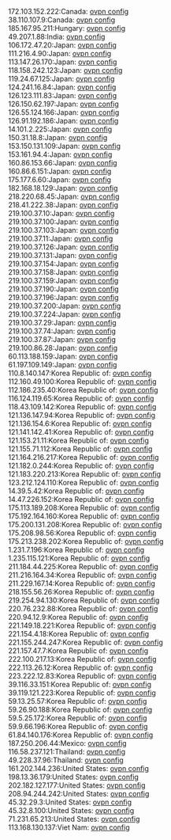 172.103.152.222:Canada: [ovpn config](vpn/172_103_152_222.ovpn)  
38.110.107.9:Canada: [ovpn config](vpn/38_110_107_9.ovpn)  
185.167.95.211:Hungary: [ovpn config](vpn/185_167_95_211.ovpn)  
49.207.1.88:India: [ovpn config](vpn/49_207_1_88.ovpn)  
106.172.47.20:Japan: [ovpn config](vpn/106_172_47_20.ovpn)  
111.216.4.90:Japan: [ovpn config](vpn/111_216_4_90.ovpn)  
113.147.26.170:Japan: [ovpn config](vpn/113_147_26_170.ovpn)  
118.158.242.123:Japan: [ovpn config](vpn/118_158_242_123.ovpn)  
119.24.67.125:Japan: [ovpn config](vpn/119_24_67_125.ovpn)  
124.241.16.84:Japan: [ovpn config](vpn/124_241_16_84.ovpn)  
126.123.111.83:Japan: [ovpn config](vpn/126_123_111_83.ovpn)  
126.150.62.197:Japan: [ovpn config](vpn/126_150_62_197.ovpn)  
126.55.124.166:Japan: [ovpn config](vpn/126_55_124_166.ovpn)  
126.91.192.186:Japan: [ovpn config](vpn/126_91_192_186.ovpn)  
14.101.2.225:Japan: [ovpn config](vpn/14_101_2_225.ovpn)  
150.31.18.8:Japan: [ovpn config](vpn/150_31_18_8.ovpn)  
153.150.131.109:Japan: [ovpn config](vpn/153_150_131_109.ovpn)  
153.161.94.4:Japan: [ovpn config](vpn/153_161_94_4.ovpn)  
160.86.153.66:Japan: [ovpn config](vpn/160_86_153_66.ovpn)  
160.86.6.151:Japan: [ovpn config](vpn/160_86_6_151.ovpn)  
175.177.6.60:Japan: [ovpn config](vpn/175_177_6_60.ovpn)  
182.168.18.129:Japan: [ovpn config](vpn/182_168_18_129.ovpn)  
218.220.68.45:Japan: [ovpn config](vpn/218_220_68_45.ovpn)  
218.41.222.38:Japan: [ovpn config](vpn/218_41_222_38.ovpn)  
219.100.37.10:Japan: [ovpn config](vpn/219_100_37_10.ovpn)  
219.100.37.100:Japan: [ovpn config](vpn/219_100_37_100.ovpn)  
219.100.37.103:Japan: [ovpn config](vpn/219_100_37_103.ovpn)  
219.100.37.11:Japan: [ovpn config](vpn/219_100_37_11.ovpn)  
219.100.37.126:Japan: [ovpn config](vpn/219_100_37_126.ovpn)  
219.100.37.131:Japan: [ovpn config](vpn/219_100_37_131.ovpn)  
219.100.37.154:Japan: [ovpn config](vpn/219_100_37_154.ovpn)  
219.100.37.158:Japan: [ovpn config](vpn/219_100_37_158.ovpn)  
219.100.37.159:Japan: [ovpn config](vpn/219_100_37_159.ovpn)  
219.100.37.190:Japan: [ovpn config](vpn/219_100_37_190.ovpn)  
219.100.37.196:Japan: [ovpn config](vpn/219_100_37_196.ovpn)  
219.100.37.200:Japan: [ovpn config](vpn/219_100_37_200.ovpn)  
219.100.37.224:Japan: [ovpn config](vpn/219_100_37_224.ovpn)  
219.100.37.29:Japan: [ovpn config](vpn/219_100_37_29.ovpn)  
219.100.37.74:Japan: [ovpn config](vpn/219_100_37_74.ovpn)  
219.100.37.87:Japan: [ovpn config](vpn/219_100_37_87.ovpn)  
219.100.86.28:Japan: [ovpn config](vpn/219_100_86_28.ovpn)  
60.113.188.159:Japan: [ovpn config](vpn/60_113_188_159.ovpn)  
61.197.109.149:Japan: [ovpn config](vpn/61_197_109_149.ovpn)  
110.8.140.147:Korea Republic of: [ovpn config](vpn/110_8_140_147.ovpn)  
112.160.49.100:Korea Republic of: [ovpn config](vpn/112_160_49_100.ovpn)  
112.186.235.40:Korea Republic of: [ovpn config](vpn/112_186_235_40.ovpn)  
116.124.119.65:Korea Republic of: [ovpn config](vpn/116_124_119_65.ovpn)  
118.43.109.142:Korea Republic of: [ovpn config](vpn/118_43_109_142.ovpn)  
121.136.147.94:Korea Republic of: [ovpn config](vpn/121_136_147_94.ovpn)  
121.136.154.6:Korea Republic of: [ovpn config](vpn/121_136_154_6.ovpn)  
121.141.142.41:Korea Republic of: [ovpn config](vpn/121_141_142_41.ovpn)  
121.153.21.11:Korea Republic of: [ovpn config](vpn/121_153_21_11.ovpn)  
121.155.71.112:Korea Republic of: [ovpn config](vpn/121_155_71_112.ovpn)  
121.164.216.217:Korea Republic of: [ovpn config](vpn/121_164_216_217.ovpn)  
121.182.0.244:Korea Republic of: [ovpn config](vpn/121_182_0_244.ovpn)  
121.183.220.213:Korea Republic of: [ovpn config](vpn/121_183_220_213.ovpn)  
123.212.124.110:Korea Republic of: [ovpn config](vpn/123_212_124_110.ovpn)  
14.39.5.42:Korea Republic of: [ovpn config](vpn/14_39_5_42.ovpn)  
14.47.226.152:Korea Republic of: [ovpn config](vpn/14_47_226_152.ovpn)  
175.113.189.208:Korea Republic of: [ovpn config](vpn/175_113_189_208.ovpn)  
175.192.164.160:Korea Republic of: [ovpn config](vpn/175_192_164_160.ovpn)  
175.200.131.208:Korea Republic of: [ovpn config](vpn/175_200_131_208.ovpn)  
175.208.98.56:Korea Republic of: [ovpn config](vpn/175_208_98_56.ovpn)  
175.213.238.202:Korea Republic of: [ovpn config](vpn/175_213_238_202.ovpn)  
1.231.7.196:Korea Republic of: [ovpn config](vpn/1_231_7_196.ovpn)  
1.235.115.121:Korea Republic of: [ovpn config](vpn/1_235_115_121.ovpn)  
211.184.44.225:Korea Republic of: [ovpn config](vpn/211_184_44_225.ovpn)  
211.216.164.34:Korea Republic of: [ovpn config](vpn/211_216_164_34.ovpn)  
211.229.167.14:Korea Republic of: [ovpn config](vpn/211_229_167_14.ovpn)  
218.155.56.26:Korea Republic of: [ovpn config](vpn/218_155_56_26.ovpn)  
219.254.94.130:Korea Republic of: [ovpn config](vpn/219_254_94_130.ovpn)  
220.76.232.88:Korea Republic of: [ovpn config](vpn/220_76_232_88.ovpn)  
220.94.12.9:Korea Republic of: [ovpn config](vpn/220_94_12_9.ovpn)  
221.149.18.221:Korea Republic of: [ovpn config](vpn/221_149_18_221.ovpn)  
221.154.4.18:Korea Republic of: [ovpn config](vpn/221_154_4_18.ovpn)  
221.155.244.247:Korea Republic of: [ovpn config](vpn/221_155_244_247.ovpn)  
221.157.47.7:Korea Republic of: [ovpn config](vpn/221_157_47_7.ovpn)  
222.100.217.13:Korea Republic of: [ovpn config](vpn/222_100_217_13.ovpn)  
222.113.26.12:Korea Republic of: [ovpn config](vpn/222_113_26_12.ovpn)  
223.222.12.83:Korea Republic of: [ovpn config](vpn/223_222_12_83.ovpn)  
39.116.33.151:Korea Republic of: [ovpn config](vpn/39_116_33_151.ovpn)  
39.119.121.223:Korea Republic of: [ovpn config](vpn/39_119_121_223.ovpn)  
59.13.25.57:Korea Republic of: [ovpn config](vpn/59_13_25_57.ovpn)  
59.26.90.188:Korea Republic of: [ovpn config](vpn/59_26_90_188.ovpn)  
59.5.25.172:Korea Republic of: [ovpn config](vpn/59_5_25_172.ovpn)  
59.9.66.196:Korea Republic of: [ovpn config](vpn/59_9_66_196.ovpn)  
61.84.140.176:Korea Republic of: [ovpn config](vpn/61_84_140_176.ovpn)  
187.250.206.44:Mexico: [ovpn config](vpn/187_250_206_44.ovpn)  
116.58.237.121:Thailand: [ovpn config](vpn/116_58_237_121.ovpn)  
49.228.37.96:Thailand: [ovpn config](vpn/49_228_37_96.ovpn)  
161.202.144.236:United States: [ovpn config](vpn/161_202_144_236.ovpn)  
198.13.36.179:United States: [ovpn config](vpn/198_13_36_179.ovpn)  
202.182.127.177:United States: [ovpn config](vpn/202_182_127_177.ovpn)  
208.94.244.242:United States: [ovpn config](vpn/208_94_244_242.ovpn)  
45.32.29.3:United States: [ovpn config](vpn/45_32_29_3.ovpn)  
45.32.8.100:United States: [ovpn config](vpn/45_32_8_100.ovpn)  
71.231.65.213:United States: [ovpn config](vpn/71_231_65_213.ovpn)  
113.168.130.137:Viet Nam: [ovpn config](vpn/113_168_130_137.ovpn)  
